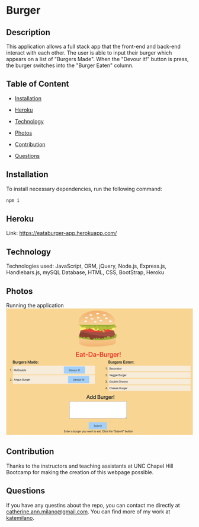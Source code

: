 # Burger

## Description
This application allows  a full stack app that the front-end and back-end interact with each other. The user is able to input their burger which appears on a list of "Burgers Made". When the "Devour it!" button is press, the burger switches into the "Burger Eaten" column. 

## Table of Content

* [Installation](#installation)

* [Heroku](#Heroku)

* [Technology](#Technology)

* [Photos](#photos)

* [Contribution](#contribution)

* [Questions](#questions)

## Installation
To install necessary dependencies, run the following command:

```bash
npm i
```
## Heroku

Link: https://eataburger-app.herokuapp.com/


## Technology

Technologies used: JavaScript, ORM, jQuery, Node.js, Express.js, Handlebars.js, mySQL Database, HTML, CSS, BootStrap, Heroku


## Photos
Running the application
<img src="images/app.png">


## Contribution

Thanks to the instructors and teaching assistants at UNC Chapel Hill Bootcamp for making the creation of this webpage possible.

## Questions

If you have any questins about the repo, you can contact me directly at catherine.ann.milano@gmail.com. You can find more of my work at [katemilano](http://github.com/katemilano/).
    

